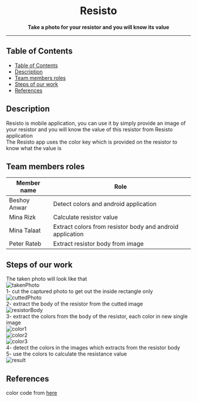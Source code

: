 <p align="center">
  <h1 align="center"> Resisto </h1>
</p>

<p align="center">
  <b>Take a photo for your resistor and you will know its value</b>
</p>

---

## Table of Contents

- [Table of Contents](#table-of-contents)
- [Description](#description)
- [Team members roles](#team-members-roles)
- [Steps of our work](#steps-of-our-work)
- [References](#references)

## Description
Resisto is mobile application, you can use it by simply provide an image of your resistor and you will know the value of this resistor from Resisto application<br />
The Resisto app uses the color key which is provided on the resistor to know what the value is<br />
## Team members roles
| Member name   |  Role         |
| ------------- | ------------- |
| Beshoy Anwar  | Detect colors and android application |
| Mina Rizk     | Calculate resistor value  |
| Mina Talaat   | Extract colors from resistor body and android application |
| Peter Rateb   | Extract resistor body from image  |

## Steps of our work 
The taken photo will look like that <br />
![takenPhoto](https://github.com/ETBMina/Resisto/blob/master/test/source.jpg) <br />
1- cut the captured photo to get out the inside rectangle only <br />
![cuttedPhoto](https://github.com/ETBMina/Resisto/blob/master/test/cuttedImage.jpg) <br />
2- extract the body of the resistor from the cutted image <br />
![resistorBody](https://github.com/ETBMina/Resisto/blob/master/test/resistorBody.jpg) <br />
3- extract the colors from the body of the resistor, each color in new single image <br />
![color1](https://github.com/ETBMina/Resisto/blob/master/test/extractedColors/ColorNo1.jpg) <br />
![color2](https://github.com/ETBMina/Resisto/blob/master/test/extractedColors/ColorNo2.jpg) <br />
![color3](https://github.com/ETBMina/Resisto/blob/master/test/extractedColors/ColorNo3.jpg) <br />
4- detect the colors in the images which extracts from the resistor body <br />
5- use the colors to calculate the resistance value <br />
![result](https://github.com/ETBMina/Resisto/blob/master/test/result.jpg) <br />


## References 
color code from [here](http://www.resistorguide.com/resistor-color-code/)
